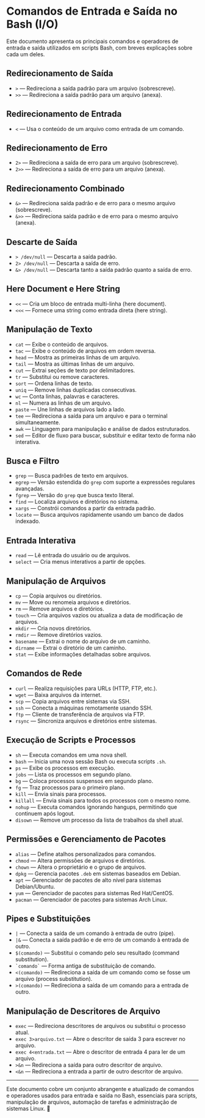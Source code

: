 # Comandos de Entrada e Saída no Bash (I/O)

Este documento apresenta os principais comandos e operadores de entrada e saída utilizados em scripts Bash, com breves explicações sobre cada um deles.

## Redirecionamento de Saída
- `>` — Redireciona a saída padrão para um arquivo (sobrescreve).
- `>>` — Redireciona a saída padrão para um arquivo (anexa).

## Redirecionamento de Entrada
- `<` — Usa o conteúdo de um arquivo como entrada de um comando.

## Redirecionamento de Erro
- `2>` — Redireciona a saída de erro para um arquivo (sobrescreve).
- `2>>` — Redireciona a saída de erro para um arquivo (anexa).

## Redirecionamento Combinado
- `&>` — Redireciona saída padrão e de erro para o mesmo arquivo (sobrescreve).
- `&>>` — Redireciona saída padrão e de erro para o mesmo arquivo (anexa).

## Descarte de Saída
- `> /dev/null` — Descarta a saída padrão.
- `2> /dev/null` — Descarta a saída de erro.
- `&> /dev/null` — Descarta tanto a saída padrão quanto a saída de erro.

## Here Document e Here String
- `<<` — Cria um bloco de entrada multi-linha (here document).
- `<<<` — Fornece uma string como entrada direta (here string).

## Manipulação de Texto
- `cat` — Exibe o conteúdo de arquivos.
- `tac` — Exibe o conteúdo de arquivos em ordem reversa.
- `head` — Mostra as primeiras linhas de um arquivo.
- `tail` — Mostra as últimas linhas de um arquivo.
- `cut` — Extrai seções de texto por delimitadores.
- `tr` — Substitui ou remove caracteres.
- `sort` — Ordena linhas de texto.
- `uniq` — Remove linhas duplicadas consecutivas.
- `wc` — Conta linhas, palavras e caracteres.
- `nl` — Numera as linhas de um arquivo.
- `paste` — Une linhas de arquivos lado a lado.
- `tee` — Redireciona a saída para um arquivo e para o terminal simultaneamente.
- `awk` — Linguagem para manipulação e análise de dados estruturados.
- `sed` — Editor de fluxo para buscar, substituir e editar texto de forma não interativa.

## Busca e Filtro
- `grep` — Busca padrões de texto em arquivos.
- `egrep` — Versão estendida do `grep` com suporte a expressões regulares avançadas.
- `fgrep` — Versão do `grep` que busca texto literal.
- `find` — Localiza arquivos e diretórios no sistema.
- `xargs` — Constrói comandos a partir da entrada padrão.
- `locate` — Busca arquivos rapidamente usando um banco de dados indexado.

## Entrada Interativa
- `read` — Lê entrada do usuário ou de arquivos.
- `select` — Cria menus interativos a partir de opções.

## Manipulação de Arquivos
- `cp` — Copia arquivos ou diretórios.
- `mv` — Move ou renomeia arquivos e diretórios.
- `rm` — Remove arquivos e diretórios.
- `touch` — Cria arquivos vazios ou atualiza a data de modificação de arquivos.
- `mkdir` — Cria novos diretórios.
- `rmdir` — Remove diretórios vazios.
- `basename` — Extrai o nome do arquivo de um caminho.
- `dirname` — Extrai o diretório de um caminho.
- `stat` — Exibe informações detalhadas sobre arquivos.

## Comandos de Rede
- `curl` — Realiza requisições para URLs (HTTP, FTP, etc.).
- `wget` — Baixa arquivos da internet.
- `scp` — Copia arquivos entre sistemas via SSH.
- `ssh` — Conecta a máquinas remotamente usando SSH.
- `ftp` — Cliente de transferência de arquivos via FTP.
- `rsync` — Sincroniza arquivos e diretórios entre sistemas.

## Execução de Scripts e Processos
- `sh` — Executa comandos em uma nova shell.
- `bash` — Inicia uma nova sessão Bash ou executa scripts `.sh`.
- `ps` — Exibe os processos em execução.
- `jobs` — Lista os processos em segundo plano.
- `bg` — Coloca processos suspensos em segundo plano.
- `fg` — Traz processos para o primeiro plano.
- `kill` — Envia sinais para processos.
- `killall` — Envia sinais para todos os processos com o mesmo nome.
- `nohup` — Executa comandos ignorando hangups, permitindo que continuem após logout.
- `disown` — Remove um processo da lista de trabalhos da shell atual.

## Permissões e Gerenciamento de Pacotes
- `alias` — Define atalhos personalizados para comandos.
- `chmod` — Altera permissões de arquivos e diretórios.
- `chown` — Altera o proprietário e o grupo de arquivos.
- `dpkg` — Gerencia pacotes `.deb` em sistemas baseados em Debian.
- `apt` — Gerenciador de pacotes de alto nível para sistemas Debian/Ubuntu.
- `yum` — Gerenciador de pacotes para sistemas Red Hat/CentOS.
- `pacman` — Gerenciador de pacotes para sistemas Arch Linux.

## Pipes e Substituições
- `|` — Conecta a saída de um comando à entrada de outro (pipe).
- `|&` — Conecta a saída padrão e de erro de um comando à entrada de outro.
- `$(comando)` — Substitui o comando pelo seu resultado (command substitution).
- `` `comando` `` — Forma antiga de substituição de comando.
- `<(comando)` — Redireciona a saída de um comando como se fosse um arquivo (process substitution).
- `>(comando)` — Redireciona a saída de um comando para a entrada de outro.

## Manipulação de Descritores de Arquivo
- `exec` — Redireciona descritores de arquivos ou substitui o processo atual.
- `exec 3>arquivo.txt` — Abre o descritor de saída 3 para escrever no arquivo.
- `exec 4<entrada.txt` — Abre o descritor de entrada 4 para ler de um arquivo.
- `>&n` — Redireciona a saída para outro descritor de arquivo.
- `<&n` — Redireciona a entrada a partir de outro descritor de arquivo.

---
Este documento cobre um conjunto abrangente e atualizado de comandos e operadores usados para entrada e saída no Bash, essenciais para scripts, manipulação de arquivos, automação de tarefas e administração de sistemas Linux. 🚀